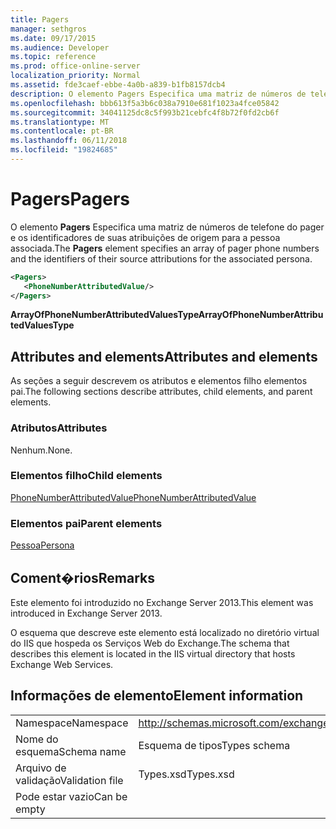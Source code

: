 ```yaml
---
title: Pagers
manager: sethgros
ms.date: 09/17/2015
ms.audience: Developer
ms.topic: reference
ms.prod: office-online-server
localization_priority: Normal
ms.assetid: fde3caef-ebbe-4a0b-a839-b1fb8157dcb4
description: O elemento Pagers Especifica uma matriz de números de telefone do pager e os identificadores de suas atribuições de origem para a pessoa associada.
ms.openlocfilehash: bbb613f5a3b6c038a7910e681f1023a4fce05842
ms.sourcegitcommit: 34041125dc8c5f993b21cebfc4f8b72f0fd2cb6f
ms.translationtype: MT
ms.contentlocale: pt-BR
ms.lasthandoff: 06/11/2018
ms.locfileid: "19824685"
---
```

# <a name="pagers"></a><span data-ttu-id="06bd8-103">Pagers</span><span class="sxs-lookup"><span data-stu-id="06bd8-103">Pagers</span></span>

<span data-ttu-id="06bd8-104">O elemento **Pagers** Especifica uma matriz de números de telefone do pager e os identificadores de suas atribuições de origem para a pessoa associada.</span><span class="sxs-lookup"><span data-stu-id="06bd8-104">The **Pagers** element specifies an array of pager phone numbers and the identifiers of their source attributions for the associated persona.</span></span> 
  
```XML
<Pagers>
   <PhoneNumberAttributedValue/>
</Pagers>

```

 <span data-ttu-id="06bd8-105">**ArrayOfPhoneNumberAttributedValuesType**</span><span class="sxs-lookup"><span data-stu-id="06bd8-105">**ArrayOfPhoneNumberAttributedValuesType**</span></span>
## <a name="attributes-and-elements"></a><span data-ttu-id="06bd8-106">Attributes and elements</span><span class="sxs-lookup"><span data-stu-id="06bd8-106">Attributes and elements</span></span>

<span data-ttu-id="06bd8-107">As seções a seguir descrevem os atributos e elementos filho elementos pai.</span><span class="sxs-lookup"><span data-stu-id="06bd8-107">The following sections describe attributes, child elements, and parent elements.</span></span>
  
### <a name="attributes"></a><span data-ttu-id="06bd8-108">Atributos</span><span class="sxs-lookup"><span data-stu-id="06bd8-108">Attributes</span></span>

<span data-ttu-id="06bd8-109">Nenhum.</span><span class="sxs-lookup"><span data-stu-id="06bd8-109">None.</span></span>
  
### <a name="child-elements"></a><span data-ttu-id="06bd8-110">Elementos filho</span><span class="sxs-lookup"><span data-stu-id="06bd8-110">Child elements</span></span>

[<span data-ttu-id="06bd8-111">PhoneNumberAttributedValue</span><span class="sxs-lookup"><span data-stu-id="06bd8-111">PhoneNumberAttributedValue</span></span>](phonenumberattributedvalue.md)
  
### <a name="parent-elements"></a><span data-ttu-id="06bd8-112">Elementos pai</span><span class="sxs-lookup"><span data-stu-id="06bd8-112">Parent elements</span></span>

[<span data-ttu-id="06bd8-113">Pessoa</span><span class="sxs-lookup"><span data-stu-id="06bd8-113">Persona</span></span>](persona.md)
  
## <a name="remarks"></a><span data-ttu-id="06bd8-114">Coment�rios</span><span class="sxs-lookup"><span data-stu-id="06bd8-114">Remarks</span></span>

<span data-ttu-id="06bd8-115">Este elemento foi introduzido no Exchange Server 2013.</span><span class="sxs-lookup"><span data-stu-id="06bd8-115">This element was introduced in Exchange Server 2013.</span></span>
  
<span data-ttu-id="06bd8-116">O esquema que descreve este elemento está localizado no diretório virtual do IIS que hospeda os Serviços Web do Exchange.</span><span class="sxs-lookup"><span data-stu-id="06bd8-116">The schema that describes this element is located in the IIS virtual directory that hosts Exchange Web Services.</span></span>
  
## <a name="element-information"></a><span data-ttu-id="06bd8-117">Informações de elemento</span><span class="sxs-lookup"><span data-stu-id="06bd8-117">Element information</span></span>

|||
|:-----|:-----|
|<span data-ttu-id="06bd8-118">Namespace</span><span class="sxs-lookup"><span data-stu-id="06bd8-118">Namespace</span></span>  <br/> |http://schemas.microsoft.com/exchange/services/2006/types  <br/> |
|<span data-ttu-id="06bd8-119">Nome do esquema</span><span class="sxs-lookup"><span data-stu-id="06bd8-119">Schema name</span></span>  <br/> |<span data-ttu-id="06bd8-120">Esquema de tipos</span><span class="sxs-lookup"><span data-stu-id="06bd8-120">Types schema</span></span>  <br/> |
|<span data-ttu-id="06bd8-121">Arquivo de validação</span><span class="sxs-lookup"><span data-stu-id="06bd8-121">Validation file</span></span>  <br/> |<span data-ttu-id="06bd8-122">Types.xsd</span><span class="sxs-lookup"><span data-stu-id="06bd8-122">Types.xsd</span></span>  <br/> |
|<span data-ttu-id="06bd8-123">Pode estar vazio</span><span class="sxs-lookup"><span data-stu-id="06bd8-123">Can be empty</span></span>  <br/> ||
   

